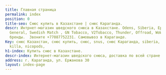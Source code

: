 ```yaml
---
title: Главная страница
permalink: index
position: 0
title-seo: Снюс купить в Казахстане | снюс Караганда.
descr: Интрнет-магазин шведского снюса в Казахстане. Odens, Siberia, Epok, Thunder,
  General, Swedish Match , GN Tobacco, V2Tobacco, Thunder, Offroad, WoW , и другие
  бренды.  Звоните +77087752231. Самовывоз в Караганде.
Key: снюс Казахстан, снюс купить, снюс, snus, снюс Караганда, siberia, odens, thunder,
  killa, nicopods,
h1-index: Купить снюс в Казахстане.
descr-index: Интернет-магазин шведского снюса, доставка по всей стране.
address: г. Караганда, ул. Ержанова 30
layout: index-page
---
```


